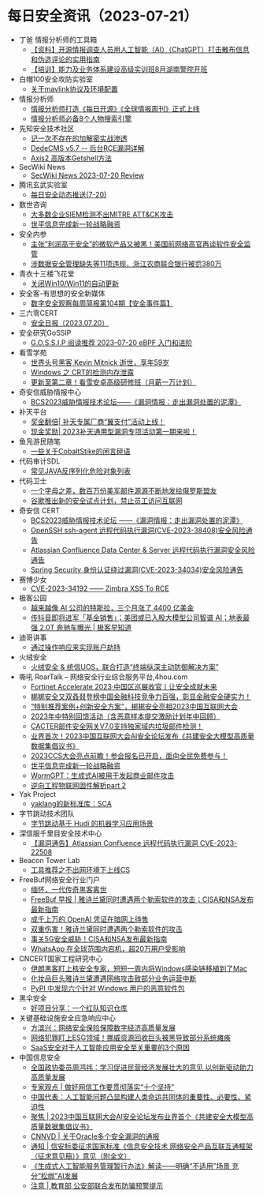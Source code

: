 # 每日安全资讯（2023-07-21）

- 丁爸 情报分析师的工具箱
  - [【资料】开源情报调查人员用人工智能（AI）（ChatGPT）打击散布信息和伪造评论的实用指南](https://mp.weixin.qq.com/s?__biz=MzI2MTE0NTE3Mw==&mid=2651137305&idx=1&sn=51898cd7670a4cce851ab98497b71b65&chksm=f1af5223c6d8db35ec8aff05a4ca097967b04aa8027db5b574d979bb3b3cbe61e1db3fc92efb&scene=58&subscene=0#rd)
  - [【培训】能力及业务体系建设高级实训班8月湖南警院开班](https://mp.weixin.qq.com/s?__biz=MzI2MTE0NTE3Mw==&mid=2651137305&idx=2&sn=35381ecced64a8b5b6bae230e3e1a59f&chksm=f1af5223c6d8db35768f75ca0d1a585213b775c22cb3d2ff8f80538ccc70056a1265948d8bdc&scene=58&subscene=0#rd)
- 白帽100安全攻防实验室
  - [关于mavlink协议及环境配置](https://mp.weixin.qq.com/s?__biz=MzIxMDYyNTk3Nw==&mid=2247513202&idx=1&sn=1b1c01fcb2669ab9bc0b4daabc537a9b&chksm=976340a4a014c9b2b90797d8f89923a8af129ef49a093e17698268aa83e25b7760eca3432012&scene=58&subscene=0#rd)
- 情报分析师
  - [情报分析师打造《每日开源》《全球情报周刊》正式上线](https://mp.weixin.qq.com/s?__biz=MzA3Mjc1MTkwOA==&mid=2650536119&idx=1&sn=7d6d03b506b0f6ebdf29b4892c5fb8b6&chksm=8716d6fcb0615fea2a728dba1c656aa28a6c169ee5c2a915998775893b4d3169010f9b17403d&scene=58&subscene=0#rd)
  - [情报分析师必备8个人物搜索引擎](https://mp.weixin.qq.com/s?__biz=MzA3Mjc1MTkwOA==&mid=2650536119&idx=2&sn=60a39017167ff0027d832506493cd848&chksm=8716d6fcb0615feacd323449db38ed18a6fc7d18922916988e0dda5e6184bf4a28c29d6ab00d&scene=58&subscene=0#rd)
- 先知安全技术社区
  - [记一次不存在的加解密实战渗透](https://xz.aliyun.com/t/12720)
  - [DedeCMS v5.7 -- 后台RCE漏洞详解](https://xz.aliyun.com/t/12719)
  - [Axis2 高版本Getshell方法](https://xz.aliyun.com/t/12718)
- SecWiki News
  - [SecWiki News 2023-07-20 Review](http://www.sec-wiki.com/?2023-07-20)
- 腾讯玄武实验室
  - [每日安全动态推送(7-20)](https://mp.weixin.qq.com/s?__biz=MzA5NDYyNDI0MA==&mid=2651959086&idx=1&sn=e28a66700e954daf6ac91577393522eb&chksm=8baecfb1bcd946a7075bc1162caf51cf9b7aac9d8369b4cafa8c0a69a2bede906a2dbf8d1264&scene=58&subscene=0#rd)
- 数世咨询
  - [大多数企业SIEM检测不出MITRE ATT&CK攻击](https://mp.weixin.qq.com/s?__biz=MzkxNzA3MTgyNg==&mid=2247502138&idx=1&sn=d07b7ab7cacca261b563adc3cab5bf28&chksm=c144bb87f6333291630d544d209a85e4abe5b6b7dae6c77bcfcb692c1a7fa330f26494959879&scene=58&subscene=0#rd)
  - [世平信息完成新一轮战略融资](https://mp.weixin.qq.com/s?__biz=MzkxNzA3MTgyNg==&mid=2247502138&idx=2&sn=635a8fa11a526bda092958ee359e8b66&chksm=c144bb87f6333291d55f2408d596408aba859a9b8235c782e42ae132e4035e0797250e703e07&scene=58&subscene=0#rd)
- 安全内参
  - [主张“利润高于安全”的微软产品又被黑！美国前网络高官再谈软件安全监管](https://mp.weixin.qq.com/s?__biz=MzI4NDY2MDMwMw==&mid=2247509179&idx=1&sn=20c1238377c2f3a40bc84e1fe66e558d&chksm=ebfae39bdc8d6a8df42e28c77c59ee80e468ad4a9f327aa46886ae025d3d17ee0eb2bd3a4a87&scene=58&subscene=0#rd)
  - [涉数据安全管理缺失等11项违规，浙江农商联合银行被罚380万](https://mp.weixin.qq.com/s?__biz=MzI4NDY2MDMwMw==&mid=2247509179&idx=2&sn=d2206313c8a24f1554dcca66bbd1e352&chksm=ebfae39bdc8d6a8db0becf6d05e2dee81e6e7cc788f16cfee3ee9aabe771c3730e0525251d48&scene=58&subscene=0#rd)
- 青衣十三楼飞花堂
  - [关闭Win10/Win11的自动更新](https://mp.weixin.qq.com/s?__biz=MzUzMjQyMDE3Ng==&mid=2247486704&idx=1&sn=9935871ae6a1a2c2184baae5de127b37&chksm=fab2cfcfcdc546d937648190a06994fd8015e728c7627d1d30953da41170a25672a0952fb2b8&scene=58&subscene=0#rd)
- 安全客-有思想的安全新媒体
  - [数字安全观察每周简报第104期【安全事件篇】](https://www.anquanke.com/post/id/289829)
- 三六零CERT
  - [安全日报（2023.07.20）](https://mp.weixin.qq.com/s?__biz=MzU5MjEzOTM3NA==&mid=2247493558&idx=1&sn=b31d69c01be09d6fa1c8a7f7ee8620f8&chksm=fe26e2b7c9516ba1fe099ce08cd96e8f60c9dca90efb650052685efdd40fb8b0b706cd4a41a5&scene=58&subscene=0#rd)
- 安全研究GoSSIP
  - [G.O.S.S.I.P 阅读推荐 2023-07-20 eBPF 入门和进阶](https://mp.weixin.qq.com/s?__biz=Mzg5ODUxMzg0Ng==&mid=2247495876&idx=1&sn=d87dd343ea76d15eee7d9e33874d0f7f&chksm=c063de1df714570b3bd5cf0cd7adba2b488fba789731a0596119646141e4b169069998ebfa90&scene=58&subscene=0#rd)
- 看雪学苑
  - [世界头号黑客 Kevin Mitnick 逝世，享年59岁](https://mp.weixin.qq.com/s?__biz=MjM5NTc2MDYxMw==&mid=2458509864&idx=1&sn=7e96d1e2f00fcd0eec2d94c09c723d14&chksm=b18ed2a286f95bb4bf875a249acbbba1c6a81dae8738f30ccf6e546f2dea8f799b6eeaac0126&scene=58&subscene=0#rd)
  - [Windows 之 CRT的检测内存泄露](https://mp.weixin.qq.com/s?__biz=MjM5NTc2MDYxMw==&mid=2458509864&idx=2&sn=10ce422a4ee0addfd927c253cd9a3d0b&chksm=b18ed2a286f95bb4a57e8bef52b7253e76ec3cd5bab3d756c4a7058b466cb915db055b7b1298&scene=58&subscene=0#rd)
  - [更新至第二章！看雪安卓高级研修班（月薪一万计划）](https://mp.weixin.qq.com/s?__biz=MjM5NTc2MDYxMw==&mid=2458509864&idx=3&sn=fca0b1ffef4d188544dce9e037323d6f&chksm=b18ed2a286f95bb40209a84b02f32a8381a0c1484257d50c75c1ab91800cb7b9b63ca62397d6&scene=58&subscene=0#rd)
- 奇安信威胁情报中心
  - [BCS2023威胁情报技术论坛——《漏洞情报：走出漏洞处置的泥潭》](https://mp.weixin.qq.com/s?__biz=MzI2MDc2MDA4OA==&mid=2247507248&idx=1&sn=713ad24b77c2c71419f9e2c735065bfc&chksm=ea662a47dd11a351c62b60f5f172302ca85912e2931af83ac4d979f4fdc53f9e5fa2aa5e85cb&scene=58&subscene=0#rd)
- 补天平台
  - [奖金翻倍| 补天专属厂商“翼支付”活动上线！](https://mp.weixin.qq.com/s?__biz=MzI2NzY5MDI3NQ==&mid=2247497684&idx=1&sn=41db8259600ec6d43df9779bc49d381b&chksm=eaf9bf98dd8e368ea6a8ec0dff3aaf4de0943e9ebfc90045cf2c9096fc91dc33c15048641181&scene=58&subscene=0#rd)
  - [现金奖励| 2023补天通用型漏洞专项活动第一期来啦！](https://mp.weixin.qq.com/s?__biz=MzI2NzY5MDI3NQ==&mid=2247497684&idx=2&sn=e93c8cdd4837ba647b9a61d2b8b7cc4c&chksm=eaf9bf98dd8e368edd37b3384678f0760730b61ebdc62eb8e8358db5ed3180ea4a1a1149af44&scene=58&subscene=0#rd)
- 鱼凫游民随笔
  - [一些关于CobaltStike的闲言碎语](https://mp.weixin.qq.com/s?__biz=MzIxMDI0MzQzNQ==&mid=2650416369&idx=1&sn=cfd7d7f8e97fb5a72ed24859b5acf549&chksm=8f691ef5b81e97e34ce802c58712546bd8f0bf3c7a24abf9a9afddb469b2e362cc11dbd9ec47&scene=58&subscene=0#rd)
- 代码审计SDL
  - [常见JAVA反序列化危险对象列表](https://mp.weixin.qq.com/s?__biz=MzI2NTExNzcxNQ==&mid=2247484159&idx=1&sn=ccdb562983e1880db3e6e8f90d9434e9&chksm=eaa30b83ddd4829570ee18cfd2e7843bad985a2730f29ce952f969b96d564ce5bf5d74b9ffe2&scene=58&subscene=0#rd)
- 代码卫士
  - [一个字母之差，数百万份美军邮件源源不断地发给俄罗斯盟友](https://mp.weixin.qq.com/s?__biz=MzI2NTg4OTc5Nw==&mid=2247517117&idx=1&sn=2356b768dbfac31abb8d77b2a334172e&chksm=ea94b2d7dde33bc13ba4381943497d300aa4302481b98de901ca1135b8b9ad34023d071bc9c9&scene=58&subscene=0#rd)
  - [谷歌推出新的安全试点计划，禁止员工访问互联网](https://mp.weixin.qq.com/s?__biz=MzI2NTg4OTc5Nw==&mid=2247517117&idx=2&sn=9648af1e020ddfe5352233463d1fb931&chksm=ea94b2d7dde33bc1487cfce641344cff8e95ae23edb203565f40f28f00d6daaefc02dd8d89b6&scene=58&subscene=0#rd)
- 奇安信 CERT
  - [BCS2023威胁情报技术论坛 ——《漏洞情报：走出漏洞处置的泥潭》](https://mp.weixin.qq.com/s?__biz=MzU5NDgxODU1MQ==&mid=2247499208&idx=1&sn=e99f6397a57e63b8cb415fcf586b0473&chksm=fe79d950c90e504603460538fbca4a08e80e7785568286a786620e604c09b22b6ffe3d114a34&scene=58&subscene=0#rd)
  - [OpenSSH ssh-agent 远程代码执行漏洞(CVE-2023-38408)安全风险通告](https://mp.weixin.qq.com/s?__biz=MzU5NDgxODU1MQ==&mid=2247499208&idx=2&sn=4fce93f53577e992ba0ecb0df96f8882&chksm=fe79d950c90e50465547dcc5215d1d879fc3b97fceda1fb4b73b7e5155e30064d9eec8031308&scene=58&subscene=0#rd)
  - [Atlassian Confluence Data Center & Server 远程代码执行漏洞安全风险通告](https://mp.weixin.qq.com/s?__biz=MzU5NDgxODU1MQ==&mid=2247499208&idx=3&sn=ea78ed01984c8162e634097022707909&chksm=fe79d950c90e50461b3bf692fdb737afb57039bdace80e60b1aa0c113c74e0be7d2d5603299a&scene=58&subscene=0#rd)
  - [Spring Security 身份认证绕过漏洞(CVE-2023-34034)安全风险通告](https://mp.weixin.qq.com/s?__biz=MzU5NDgxODU1MQ==&mid=2247499208&idx=4&sn=69661c101bfd2941e3d18cf1ecd98a79&chksm=fe79d950c90e50460932242b4a4011b7826c238ad124d7ce520687bdb6b0286a2dc9e3bc019d&scene=58&subscene=0#rd)
- 赛博少女
  - [CVE-2023-34192 —— Zimbra XSS To RCE](https://mp.weixin.qq.com/s?__biz=Mzg5OTQ3NzA2MQ==&mid=2247486801&idx=1&sn=45042aaae9fd45a42d840dc3ac29a58d&chksm=c053f67bf7247f6da477351737d3192afbd045841f8af864022a23730bfe356db92354081686&scene=58&subscene=0#rd)
- 极客公园
  - [越来越像 AI 公司的特斯拉，三个月涨了 4400 亿美金](https://mp.weixin.qq.com/s?__biz=MTMwNDMwODQ0MQ==&mid=2653001723&idx=1&sn=b41db00ff34e16426225c9965d32eb31&chksm=7e54ea4d4923635bd3fd3612be1f63ca12021b0f539057346d34a28a884ac8cf112e96e7f941&scene=58&subscene=0#rd)
  - [传抖音即将进军「基金销售」；美团或已入股大模型公司智谱 AI；地表最强 2.0T 奔驰车曝光 | 极客早知道](https://mp.weixin.qq.com/s?__biz=MTMwNDMwODQ0MQ==&mid=2653001703&idx=1&sn=a342285ec39d56cef8472e33b19ccfdf&chksm=7e54ea51492363478cc4efe075d73535348d7438921ed40ff1f068dc7d82ed9523a53d06bbe5&scene=58&subscene=0#rd)
- 迪哥讲事
  - [通过操作响应来实现账户劫持](https://mp.weixin.qq.com/s?__biz=MzIzMTIzNTM0MA==&mid=2247490942&idx=1&sn=31e19aa3aa1b9363846db6aebd4a8a62&chksm=e8a6171ddfd19e0b922a73d9e37211d10a96b35302b8907d57002d46418efeb55da55748c09d&scene=58&subscene=0#rd)
- 火绒安全
  - [火绒安全 & 统信UOS，联合打造“终端纵深主动防御解决方案”](https://mp.weixin.qq.com/s?__biz=MzI3NjYzMDM1Mg==&mid=2247515060&idx=1&sn=e538eadade82bbfab342f9aff591821c&chksm=eb70658bdc07ec9d0a0169d54de626ec746a8e18aa6a33c8f9d9ba0ebb18da4b8953782f028e&scene=58&subscene=0#rd)
- 嘶吼 RoarTalk – 网络安全行业综合服务平台,4hou.com
  - [Fortinet Accelerate 2023·中国区巡展收官丨让安全成就未来](https://www.4hou.com/posts/kjBJ)
  - [梆梆安全又双叒叕登榜中国金融科技竞争力百强，彰显金融安全硬实力！](https://www.4hou.com/posts/lkXj)
  - [“特别推荐案例+创新安全方案”，梆梆安全亮相2023中国互联网大会](https://www.4hou.com/posts/nm65)
  - [2023年中特别回馈活动（含恶意样本提交激励计划年中回顾）](https://www.4hou.com/posts/m0NR)
  - [CACTER邮件安全网关V7.0支持独家域内垃圾邮件检测！](https://www.4hou.com/posts/jg5y)
  - [业界首次！2023中国互联网大会AI安全论坛发布《共建安全大模型高质量数据集倡议书》](https://www.4hou.com/posts/gD8r)
  - [2023CCS大会亮点前瞻！参会报名已开启，面向全民免费参与！](https://www.4hou.com/posts/0oE5)
  - [世平信息完成新一轮战略融资](https://www.4hou.com/posts/6xGO)
  - [WormGPT：生成式AI被用于发起商业邮件攻击](https://www.4hou.com/posts/yA76)
  - [逆向工程物联网固件解析part 2](https://www.4hou.com/posts/jgOy)
- Yak Project
  - [yaklang的新标准库：SCA](https://mp.weixin.qq.com/s?__biz=Mzk0MTM4NzIxMQ==&mid=2247501819&idx=1&sn=3c604d9935d316247ec433f4d2f078a5&chksm=c2d1bb5ff5a63249bca53f09ae01ed15d844dbccba2cfc27a9b7da9b45310b00142207addcd6&scene=58&subscene=0#rd)
- 字节跳动技术团队
  - [字节跳动基于 Hudi 的机器学习应用场景](https://mp.weixin.qq.com/s?__biz=MzI1MzYzMjE0MQ==&mid=2247503398&idx=1&sn=9e7a9e89cb193712f4927866173bfbe6&chksm=e9d305c4dea48cd26f0c5660b72c8695fc7643b35b404467262501061b317cf597e198ce08e3&scene=58&subscene=0#rd)
- 深信服千里目安全技术中心
  - [【漏洞通告】Atlassian Confluence 远程代码执行漏洞 CVE-2023-22508](https://mp.weixin.qq.com/s?__biz=Mzg2NjgzNjA5NQ==&mid=2247519696&idx=1&sn=d6ec619c4af40a939aa2d0c4c5983dad&chksm=ce4606c0f9318fd6960f75538081bcc23f14c65abb2a29a418a81b01b0ac836b5e8a79cab6a7&scene=58&subscene=0#rd)
- Beacon Tower Lab
  - [工具推荐之不出网环境下上线CS](https://mp.weixin.qq.com/s?__biz=MzkzNjMxNDM0Mg==&mid=2247486073&idx=1&sn=fc0115a3452b9d3c25e971bf19c115cd&chksm=c2a1def0f5d657e63e2fb938b9bbb746891489cbff9d6ae30ebf9f75a427065ead405f944cbc&scene=58&subscene=0#rd)
- FreeBuf网络安全行业门户
  - [缅怀，一代传奇黑客离世](https://www.freebuf.com/articles/372624.html)
  - [FreeBuf 早报 | 雅诗兰黛同时遭遇两个勒索软件的攻击；CISA和NSA发布最新指南](https://www.freebuf.com/news/372602.html)
  - [成千上万的 OpenAI 凭证在暗网上待售](https://www.freebuf.com/news/372594.html)
  - [双重伤害！雅诗兰黛同时遭遇两个勒索软件的攻击](https://www.freebuf.com/news/372587.html)
  - [事关5G安全威胁！CISA和NSA发布最新指南](https://www.freebuf.com/news/372585.html)
  - [WhatsApp 在全球范围内宕机，超20万用户受影响](https://www.freebuf.com/news/372580.html)
- CNCERT国家工程研究中心
  - [伊朗黑客盯上核安全专家，短短一周内将Windows感染链移植到了Mac](https://mp.weixin.qq.com/s?__biz=MzUzNDYxOTA1NA==&mid=2247538801&idx=1&sn=2384394063c0cd588775c81bb325a7ca&chksm=fa93eeb0cde467a6041243c9779d1554d20a0afe044a8c61f6a13e2cc3914bc8b2f9951c83f6&scene=58&subscene=0#rd)
  - [化妆品巨头雅诗兰黛遭遇网络攻击致部分业务运营中断](https://mp.weixin.qq.com/s?__biz=MzUzNDYxOTA1NA==&mid=2247538801&idx=2&sn=424de62e8bde2c89b9af1d6ea9a046c2&chksm=fa93eeb0cde467a61453d4bbfd8eafe231b95d6caa51ad085d0a765c00db947e44ecb24d6871&scene=58&subscene=0#rd)
  - [PyPI 中发现六个针对 Windows 用户的恶意软件包](https://mp.weixin.qq.com/s?__biz=MzUzNDYxOTA1NA==&mid=2247538801&idx=3&sn=823627c73a09ac4da5566067a0004120&chksm=fa93eeb0cde467a6af958aea0325d8ced496d537ec781c6368adfddc0b0a387fc475a20e3106&scene=58&subscene=0#rd)
- 黑伞安全
  - [好项目分享：一个红队知识仓库](https://mp.weixin.qq.com/s?__biz=MzU0MzkzOTYzOQ==&mid=2247487696&idx=1&sn=c5e7eaf5ac27a30473d77adbe42f3fad&chksm=fb029d88cc75149e93c3fbd3a8e9fee88cee4779ea344a51eb83081e5caa1831426ed17fc8d7&scene=58&subscene=0#rd)
- 关键基础设施安全应急响应中心
  - [方滨兴：网络安全保险保障数字经济高质量发展](https://mp.weixin.qq.com/s?__biz=MzkyMzAwMDEyNg==&mid=2247538660&idx=1&sn=da81133a50f685990f76fe53c2a01f15&chksm=c1e9dbb5f69e52a3816134933f94be24a372113d14f62fed7be95cdf3032b6a05cab5a0dede4&scene=58&subscene=0#rd)
  - [网络犯罪盯上ESG领域！挪威资源回收巨头被黑导致部分系统瘫痪](https://mp.weixin.qq.com/s?__biz=MzkyMzAwMDEyNg==&mid=2247538660&idx=2&sn=0b8fa2a3df1e23c3e9149a2825677723&chksm=c1e9dbb5f69e52a381e6c09bcb490b380ecacf651fe7a62909dab08197ead6d2216f5cdacee8&scene=58&subscene=0#rd)
  - [SaaS安全对于人工智能应用安全至关重要的3个原因](https://mp.weixin.qq.com/s?__biz=MzkyMzAwMDEyNg==&mid=2247538660&idx=3&sn=8348c5c2b7c4a3eb55b6794103479eac&chksm=c1e9dbb5f69e52a3ebb242bac2ed9184a50b35e526a8e7576d79405b3cc5aae37f6105a8d3b2&scene=58&subscene=0#rd)
- 中国信息安全
  - [全国政协委员周鸿祎：学习促进民营经济发展壮大的意见 以创新驱动助力高质量发展](https://mp.weixin.qq.com/s?__biz=MzA5MzE5MDAzOA==&mid=2664188610&idx=1&sn=6358c0d87ea05e62b4cfc0e413a6abe2&chksm=8b59483bbc2ec12d6c55c651670c6e4a3230e23c2e554e317f7f3f6553f2e5ba9eddb93cf738&scene=58&subscene=0#rd)
  - [专家观点 | 做好网信工作要贯彻落实“十个坚持”](https://mp.weixin.qq.com/s?__biz=MzA5MzE5MDAzOA==&mid=2664188610&idx=2&sn=8ea71f1a115a7ceca6890e3a36dbd84f&chksm=8b59483bbc2ec12d985a2e935fa967a46f42bc32b544f13f086c58776e223fb40a57104b4cd4&scene=58&subscene=0#rd)
  - [中国代表：人工智能问题凸显构建人类命运共同体的重要性、必要性、紧迫性](https://mp.weixin.qq.com/s?__biz=MzA5MzE5MDAzOA==&mid=2664188610&idx=3&sn=20ceb31f761e4d3181b833c7aa7a95ec&chksm=8b59483bbc2ec12d306cfd003457a1d5d9b69fba43de26b172428fdf4eda8b227f79ee60bfd8&scene=58&subscene=0#rd)
  - [聚焦 | 2023中国互联网大会AI安全论坛发布业界首个《共建安全大模型高质量数据集倡议书》](https://mp.weixin.qq.com/s?__biz=MzA5MzE5MDAzOA==&mid=2664188610&idx=4&sn=859eaab135224f5728194f607a0cfa1e&chksm=8b59483bbc2ec12dc5bc3a7d8ed2982fefa17859ecc4edfe73e54c7b8b0b41bc3890d357c13f&scene=58&subscene=0#rd)
  - [CNNVD | 关于Oracle多个安全漏洞的通报](https://mp.weixin.qq.com/s?__biz=MzA5MzE5MDAzOA==&mid=2664188610&idx=5&sn=c249fab50e5492c9559105a2e91f9976&chksm=8b59483bbc2ec12dcaa5ecd11305de75d1b61839b33a9dbc3dda00d56077a4cfc579739c46f3&scene=58&subscene=0#rd)
  - [通知 | 信安标委征求国家标准《信息安全技术 网络安全产品互联互通框架（征求意见稿）》意见（附全文）](https://mp.weixin.qq.com/s?__biz=MzA5MzE5MDAzOA==&mid=2664188610&idx=6&sn=3cac66624fe5ec3e5916358e028cfcd3&chksm=8b59483bbc2ec12d2a7242b84eff72a7722b529132f2a9ea269d2b82bc531d5571e6dd2251b0&scene=58&subscene=0#rd)
  - [《生成式人工智能服务管理暂行办法》解读——明确“不适用”场景 充分“松绑”AI发展](https://mp.weixin.qq.com/s?__biz=MzA5MzE5MDAzOA==&mid=2664188610&idx=7&sn=a6612b48fec82b45e5fead6dce18ac51&chksm=8b59483bbc2ec12dae6adec523d175147ba90e7e82eae086e6bfd264e1b05c9d3ffc6fe25365&scene=58&subscene=0#rd)
  - [注意 | 教育部 公安部联合发布防骗预警提示](https://mp.weixin.qq.com/s?__biz=MzA5MzE5MDAzOA==&mid=2664188610&idx=8&sn=98ac89cef5a54744ffd3312c7f5a61a2&chksm=8b59483bbc2ec12d28523da84812235a738f2649d48abe249a5dbe59d76d2e1ca9fd7a1532df&scene=58&subscene=0#rd)
